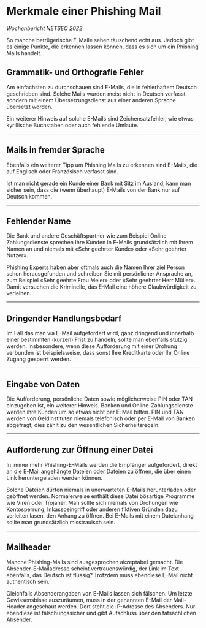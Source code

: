 # Merkmale einer Phishing Mail

*Wochenbericht NETSEC 2022*

So manche betrügerische E-Maile sehen täuschend echt aus. Jedoch gibt es einige Punkte, die erkennen lassen können, dass es sich um ein Phishing Mails handelt.

## **Grammatik- und Orthografie Fehler**

Am einfachsten zu durchschauen sind E-Mails, die in fehlerhaftem Deutsch geschrieben sind. Solche Mails wurden meist nicht in Deutsch verfasst, sondern mit einem Übersetzungsdienst aus einer anderen Sprache übersetzt worden.

Ein weiterer Hinweis auf solche E-Mails sind Zeichensatzfehler, wie etwas kyrillische Buchstaben oder auch fehlende Umlaute.

---

## **Mails in fremder Sprache**

Ebenfalls ein weiterer Tipp um Phishing Mails zu erkennen sind E-Mails, die auf Englisch oder Französisch verfasst sind.

Ist man nicht gerade ein Kunde einer Bank mit Sitz im Ausland, kann man sicher sein, dass die (wenn überhaupt) E-Mails von der Bank nur auf Deutsch kommen.

---

## **Fehlender Name**

Die Bank und andere Geschäftspartner wie zum Beispiel Online Zahlungsdienste sprechen Ihre Kunden in E-Mails grundsätzlich mit Ihrem Namen an und niemals mit «Sehr geehrter Kunde» oder «Sehr geehrter Nutzer».

Phishing Experts haben aber oftmals auch die Namen Ihrer ziel Person schon herausgefunden und schreiben Sie mit persönlicher Ansprache an, zum Beispiel «Sehr geehrte Frau Meier» oder «Sehr geehrter Herr Müller». Damit versuchen die Kriminelle, das E-Mail eine höhere Glaubwürdigkeit zu verleihen.

---

## **Dringender Handlungsbedarf**

Im Fall das man via E-Mail aufgefordert wird, ganz dringend und innerhalb einer bestimmten (kurzen) Frist zu handeln, sollte man ebenfalls stutzig werden. Insbesondere, wenn diese Aufforderung mit einer Drohung verbunden ist beispielsweise, dass sonst Ihre Kreditkarte oder Ihr Online Zugang gesperrt werden.

---

## **Eingabe von Daten**

Die Aufforderung, persönliche Daten sowie möglicherweise PIN oder TAN einzugeben ist, ein weiterer Hinweis. Banken und Online-Zahlungsdienste werden ihre Kunden um so etwas nicht per E-Mail bitten. PIN und TAN werden von Geldinstituten niemals telefonisch oder per E-Mail von Banken abgefragt; dies zählt zu den wesentlichen Sicherheitsregeln.

---

## **Aufforderung zur Öffnung einer Datei**

In immer mehr Phishing-E-Mails werden die Empfänger aufgefordert, direkt an die E-Mail angehängte Dateien oder Dateien zu öffnen, die über einen Link heruntergeladen werden können.

Solche Dateien dürfen niemals in unerwarteten E-Mails herunterladen oder geöffnet werden. Normalerweise enthält diese Datei bösartige Programme wie Viren oder Trojaner. Man sollte sich niemals von Drohungen wie Kontosperrung, Inkassoeingriff oder anderen fiktiven Gründen dazu verleiten lasen, den Anhang zu öffnen. Bei E-Mails mit einem Dateianhang sollte man grundsätzlich misstrauisch sein.

---

## **Mailheader**

Manche Phishing-Mails sind ausgesprochen akzeptabel gemacht. Die Absender-E-Mailadresse scheint vertrauenswürdig, der Link im Text ebenfalls, das Deutsch ist flüssig? Trotzdem muss ebendiese E-Mail nicht authentisch sein.

Gleichfalls Absenderangaben von E-Mails lassen sich fälschen. Um letzte Gewissensbisse auszuräumen, muss in der genannten E-Mail der Mail-Header angeschaut werden. Dort steht die IP-Adresse des Absenders. Nur ebendiese ist fälschungssicher und gibt Aufschluss über den tatsächlichen Absender.
